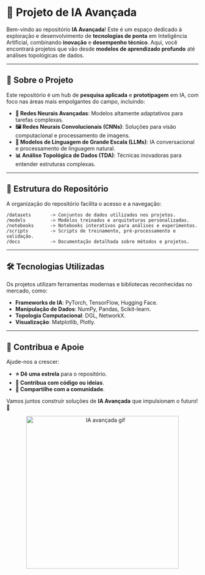 # 🚀 Projeto de IA Avançada

Bem-vindo ao repositório **IA Avançada**! Este é um espaço dedicado à exploração e desenvolvimento de **tecnologias de ponta** em Inteligência Artificial, combinando **inovação** e **desempenho técnico**. Aqui, você encontrará projetos que vão desde **modelos de aprendizado profundo** até análises topológicas de dados.

---

## 🧠 **Sobre o Projeto**

Este repositório é um hub de **pesquisa aplicada** e **prototipagem** em IA, com foco nas áreas mais empolgantes do campo, incluindo:

- **🔗 Redes Neurais Avançadas**: Modelos altamente adaptativos para tarefas complexas.  
- **🖼️ Redes Neurais Convolucionais (CNNs)**: Soluções para visão computacional e processamento de imagens.  
- **💬 Modelos de Linguagem de Grande Escala (LLMs)**: IA conversacional e processamento de linguagem natural.  
- **📊 Análise Topológica de Dados (TDA)**: Técnicas inovadoras para entender estruturas complexas.  

---

## 📂 **Estrutura do Repositório**

A organização do repositório facilita o acesso e a navegação:

```
/datasets       -> Conjuntos de dados utilizados nos projetos.  
/models         -> Modelos treinados e arquiteturas personalizadas.  
/notebooks      -> Notebooks interativos para análises e experimentos.  
/scripts        -> Scripts de treinamento, pré-processamento e validação.  
/docs           -> Documentação detalhada sobre métodos e projetos.  
```

---

## 🛠️ **Tecnologias Utilizadas**

Os projetos utilizam ferramentas modernas e bibliotecas reconhecidas no mercado, como:

- **Frameworks de IA**: PyTorch, TensorFlow, Hugging Face.  
- **Manipulação de Dados**: NumPy, Pandas, Scikit-learn.  
- **Topologia Computacional**: DGL, NetworkX.  
- **Visualização**: Matplotlib, Plotly.  

---

## 🌟 **Contribua e Apoie**

Ajude-nos a crescer:  

- **⭐ Dê uma estrela** para o repositório.  
- **🤝 Contribua com código ou ideias**.  
- **📢 Compartilhe com a comunidade**.  

Vamos juntos construir soluções de **IA Avançada** que impulsionam o futuro! 🚀  

<div align="center">
  <img src="https://media.giphy.com/media/xT8qBsOjMOcdeGJIU8/giphy.gif" alt="IA avançada gif" width="400px">
</div>
